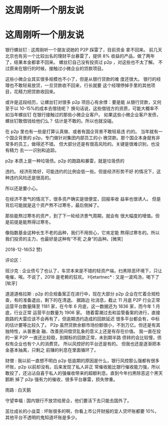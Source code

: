 # 这周刚听一个朋友说

# 这周刚听一个朋友说

银行螺丝钉 : 这周刚听一个朋友说她的 P2P 踩雷了，目前资金 拿不回来。 前几天北京也有另一个比较出名的理财平台暴雷了，提供 8% 收益的产品，做了两年了，结果本金都拿不回来。 螺丝钉自己没有投资过 p2p ，对这些也不太了解。 不过原来在银行的时候，接触过小微企业的贷款项目。

这些小微企业其实很多规模也不小了，但是从银行贷款的难 度还很大。 银行的经理也不敢轻易放贷，一旦贷款收不回来，行长就要 这个经理停掉手里的其他项目，花精力把贷款收回来。

或许是这段经历，让螺丝钉对很多 p2p 项目心有余悸：要是能 从银行贷款，又何至于以 10-15%的成本去借钱呢？ 换句话说，这些借钱方的资质，可能大概率不如当年螺丝钉 在银行接触过的那些小微企业客户。 如果这些小微企业客户发债，螺丝钉敢借钱给他们么？ 估计是不敢的。所以也就没碰。

在 p2p 里也有一些是打算认真做、或者有国企背景不敢轻易违 约的。 当年就有一个国企背景的 p2p，专门做针对集团内部员工的小 微贷款。那个国企本身就有非常多的员工，做得还不错。 但大部分还是有很高风险的。关键是很难识别，也没有精力 去一一识别和追踪。

p2p 本质上是一种垃圾债。p2p 的跑路和暴雷，就是垃圾债的

违约。 经济形势好，可能违约的比例会低一些。但是经济形势不好 的情况下，这种违约风险还是很高的。

所以还是要小心。

在经济不景气的情况下，很多资产确实是很便宜，回报率收 益率也很诱人。 但是背后可能就是这个资产熬不过寒冬，最后倒掉了。

那些能熬过寒冬的资产，到了下一轮经济景气周期，就会有 很大幅度的增值。但是前提是能熬得过寒冬。

像指数基金这种长生不老的品种，我们不用担心，它肯定能 熬得过寒冬的。所以我们投资的主力，也最好是这种有“不死 之身”的品种。[微笑]

2018-12-16(52 赞)

评论区：

班沙克 : 企业债亏了也认了，车贷本来是不错的轻资产端，扫黑除恶环境下，只让电催，唉。不说了，2018 是老赖的狂欢。 H[etartnec* : 又是一波鸡汤，喝下了[呲牙]

道道道格拉斯 : p2p 的合规备案正在进行中，现在大部分 p2p 企业在忙着合规检查，有的准备退出，剩下的在清退。 据路边 社消息，截止 11 月底 P2P 行业正常运营平台数量降至 1181 家，在今年 6 月底，这一数据还为 1836 家，而今年 1 月底，行业正常 运营平台数量为 1906 家。 随着雷潮过去和监管备案的进行，直接跑路的大雷应该不会再有了，但逾期违约造成的回款延迟 很多平台都会有，中标的估计要等比较久了。 P2p 虽然贷款余额市场份额很小，不到万亿。但还是有其独特性，从普惠金 融、改善民间借贷乱象的意义上还是有存在价值。 我一直在投的一家 P2P 一直还比较稳，到期标的回款正常，未到期半路 债转的会比较慢，债权有企业也有个人的消费贷。 所以风控好的平台还是有的。 但我也还是逐渐把本金基本抽离，只剩之 前赚的利息在里面循环了。

财僧 : 我以前一直想不明白 p2p 低逾期的原因是什么，银行风控那么强都有很多坏账，p2p 以前却没有。后来发现了私人非正 常催收能比银行催收能力强，所以敢投了，还沾沾自喜于私人的强催收带来的超额利息。直到今年扫黑除恶这个黑天鹅断 掉了 p2p 强有力的催收，很多平台暴雷，损失惨重。

雨路 : 白天鹅

守望幸福 : 国内银行不放贷给房企，他们要活下去只能去国外了。

茁壮成长的小韭菜 : 坏账很多的啊，你看上市公开财报的宜人贷坏账都要 10%，其他平台不透明的鬼知道坏账是多少。